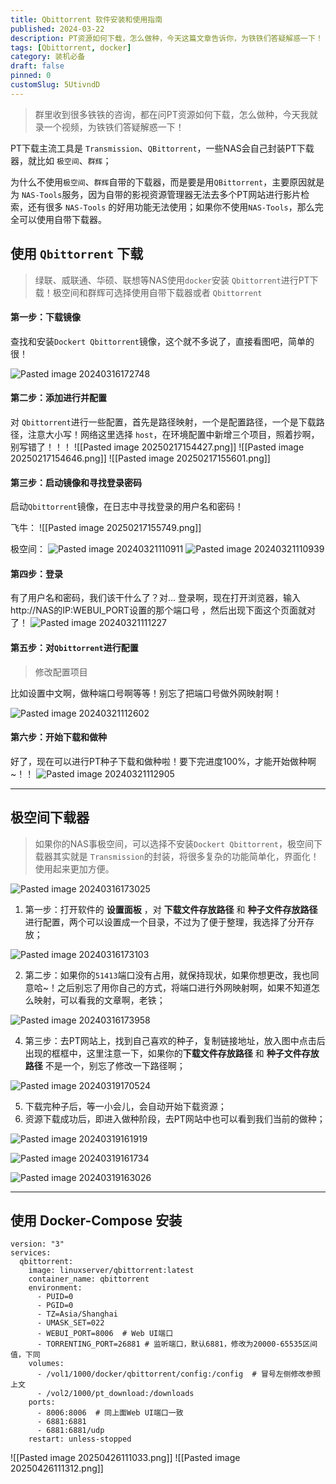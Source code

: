 ```yaml
---
title: Qbittorrent 软件安装和使用指南
published: 2024-03-22
description: PT资源如何下载，怎么做种，今天这篇文章告诉你，为铁铁们答疑解惑一下！
tags: [Qbittorrent, docker]
category: 装机必备
draft: false
pinned: 0
customSlug: 5UtivndD
---
```


> 群里收到很多铁铁的咨询，都在问PT资源如何下载，怎么做种，今天我就录一个视频，为铁铁们答疑解惑一下！

PT下载主流工具是 `Transmission`、`QBittorrent`，一些NAS会自己封装PT下载器，就比如 `极空间`、`群辉`；

为什么不使用`极空间`、`群辉`自带的下载器，而是要是用`QBittorrent`，主要原因就是为 `NAS-Tools`服务，因为自带的影视资源管理器无法去多个PT网站进行影片检索，还有很多 `NAS-Tools` 的好用功能无法使用；如果你不使用`NAS-Tools`，那么完全可以使用自带下载器。

## 使用 `Qbittorrent` 下载

> 绿联、威联通、华硕、联想等NAS使用`docker`安装 `Qbittorrent`进行PT下载！极空间和群辉可选择使用自带下载器或者 `Qbittorrent`

#### 第一步：下载镜像

查找和安装`Dockert Qbittorrent`镜像，这个就不多说了，直接看图吧，简单的很！

![Pasted image 20240316172748](https://oss.qnloft.com/ob-img/2024/03/27/Pasted%20image%2020240316172748.png)

#### 第二步：添加进行并配置

对 `Qbittorrent`进行一些配置，首先是路径映射，一个是配置路径，一个是下载路径，注意大小写！网络这里选择 `host`，在环境配置中新增三个项目，照着抄啊，别写错了！！！
![[Pasted image 20250217154427.png]]
![[Pasted image 20250217154646.png]]
![[Pasted image 20250217155601.png]]


#### 第三步：启动镜像和寻找登录密码

启动`Qbittorrent`镜像，在日志中寻找登录的用户名和密码！

飞牛：
![[Pasted image 20250217155749.png]]

极空间：
![Pasted image 20240321110911](https://oss.qnloft.com/ob-img/2024/03/27/Pasted%20image%2020240321110911.png)
![Pasted image 20240321110939](https://oss.qnloft.com/ob-img/2024/03/27/Pasted%20image%2020240321110939.png)

#### 第四步：登录

有了用户名和密码，我们该干什么了？对... 登录啊，现在打开浏览器，输入 http://NAS的IP:WEBUI_PORT设置的那个端口号  ，然后出现下面这个页面就对了！
![Pasted image 20240321111227](https://oss.qnloft.com/ob-img/2024/03/27/Pasted%20image%2020240321111227.png)

#### 第五步：对`Qbittorrent`进行配置

> 修改配置项目
> 
比如设置中文啊，做种端口号啊等等！别忘了把端口号做外网映射啊！

![Pasted image 20240321112602](https://oss.qnloft.com/ob-img/2024/03/27/Pasted%20image%2020240321112602.png)

#### 第六步：开始下载和做种

好了，现在可以进行PT种子下载和做种啦！要下完进度100%，才能开始做种啊~！！
![Pasted image 20240321112905](https://oss.qnloft.com/ob-img/2024/03/27/Pasted%20image%2020240321112905.png)

-----

## 极空间下载器

> 如果你的NAS事极空间，可以选择不安装`Dockert Qbittorrent`，极空间下载器其实就是 `Transmission`的封装，将很多复杂的功能简单化，界面化！使用起来更加方便。

![Pasted image 20240316173025](https://oss.qnloft.com/ob-img/2024/03/27/Pasted%20image%2020240316173025.png)

1. 第一步：打开软件的 **设置面板** ，对 **下载文件存放路径** 和 **种子文件存放路径** 进行配置，两个可以设置成一个目录，不过为了便于整理，我选择了分开存放；

![Pasted image 20240316173103](https://oss.qnloft.com/ob-img/2024/03/27/Pasted%20image%2020240316173103.png)

2. 第二步：如果你的`51413`端口没有占用，就保持现状，如果你想更改，我也同意哈~！之后别忘了用你自己的方式，将端口进行外网映射啊，如果不知道怎么映射，可以看我的文章啊，老铁；

![Pasted image 20240316173958](https://oss.qnloft.com/ob-img/2024/03/27/Pasted%20image%2020240316173958.png)

4. 第三步：去PT网站上，找到自己喜欢的种子，复制链接地址，放入图中点击后出现的框框中，这里注意一下，如果你的**下载文件存放路径** 和 **种子文件存放路径** 不是一个，别忘了修改一下路径啊；

![Pasted image 20240319170524](https://oss.qnloft.com/ob-img/2024/03/27/Pasted%20image%2020240319170524.png)

5. 下载完种子后，等一小会儿，会自动开始下载资源；
6. 资源下载成功后，即进入做种阶段，去PT网站中也可以看到我们当前的做种；

![Pasted image 20240319161919](https://oss.qnloft.com/ob-img/2024/03/27/Pasted%20image%2020240319161919.png)

![Pasted image 20240319161734](https://oss.qnloft.com/ob-img/2024/03/27/Pasted%20image%2020240319161734.png)

![Pasted image 20240319163026](https://oss.qnloft.com/ob-img/2024/03/27/Pasted%20image%2020240319163026.png)

-----

## 使用 Docker-Compose 安装

```shell
version: "3"
services:
  qbittorrent:
    image: linuxserver/qbittorrent:latest
    container_name: qbittorrent
    environment:
      - PUID=0
      - PGID=0
      - TZ=Asia/Shanghai 
      - UMASK_SET=022
      - WEBUI_PORT=8006  # Web UI端口
      - TORRENTING_PORT=26881 # 监听端口，默认6881，修改为20000-65535区间值，下同
    volumes:
      - /vol1/1000/docker/qbittorrent/config:/config  # 冒号左侧修改参照上文
      - /vol2/1000/pt_download:/downloads
    ports:
      - 8006:8006  # 同上面Web UI端口一致
      - 6881:6881
      - 6881:6881/udp
    restart: unless-stopped
```


![[Pasted image 20250426111033.png]]
![[Pasted image 20250426111312.png]]
